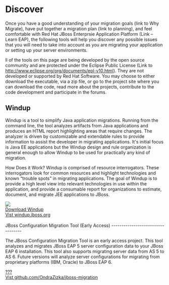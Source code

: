 Discover
========

Once you have a good understanding of your migration goals (link to Why Migrate),  have put together a migration plan (link to planning), and feel comfortable with Red Hat JBoss Enterprsie Application Platform (Link – Learn EAP), the following tools will help you discover any possible issues that you will need to take into account as you are migrating your application or setting up your server environments.

ll of the tools on this page are being developed by the open source community and are protected under the Eclipse Public License (Link to http://www.eclipse.org/org/documents/epl-v10.html). They are not developed  or supported by Red Hat Software.  You may choose to either download the executable, via a zip file, or go to the project site where you can download the code, read more about the projects, contribute to the code development and participate in the forums.

Windup
------

Windup is a tool to simplify Java application migrations. Running from the command line, the tool analyzes artifacts from Java applications and produces an HTML report highlighting areas that require changes. The analyzer is driven by customizable and extendable rules to provide information to assist the developer in migrating applications. It's initial focus is Java EE applications but the Windup design and rule organization is general enough to allow Windup to be used for practically any kind of migration.  

How Does it Work?
Windup is comprised of resource interrogators. These interrogators look for common resources and highlight technologies and known “trouble spots” in migrating applications. The goal of Windup is to provide a high level view into relevant technologies in use within the application, and provide a consumable report for organizations to estimate, document, and migrate JEE applications to JBoss.



<div class="row product-links">
  <div class="span4 pagination-centered">
    <img src="http://static.jboss.org/images/windup/windup-logo.png" />
  </div>
  <div class="span4 pagination-centered">
    <a href="http://windup.jboss.org/download.html" class="btn btn-discover">Download Windup</a>
  </div>
  <div class="span4 pagination-centered">
    <a href="http://windup.jboss.org/" class="btn btn-discover">Vist windup.jboss.org</a>
  </div>
</div>


<br />
JBoss Configuration Migration Tool (Early Access)
----------------------------------

The JBoss Configuration Migration Tool is an early access project. This tool analyzes and migrates JBoss EAP 5 server configuration data to your JBoss EAP 6 installation.  This tool also supports migrating server data from AS 5 to AS 6. Future versions will analyze server configurations for migrating from proprietary platforms (IBM, Oracle) to JBoss EAP 6.

<div class="row">
  <div class="span4 pagination-centered">
    <img src="" />
  </div>
  <div class="span4 pagination-centered">
    <a href="" class="btn btn-discover">???</a>
  </div>
  <div class="span4 pagination-centered">
    <a href="http://github.com/OndraZizka/jboss-migration" class="btn btn-discover">Vist github.com/OndraZizka/jboss-migration</a>
  </div>
</div>

